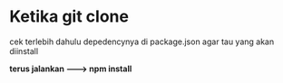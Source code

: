 <h1>Ketika git clone</h1> 

<p>cek terlebih dahulu depedencynya di package.json agar tau yang akan diinstall
</p>
<b>terus jalankan ---> npm install
</b>
